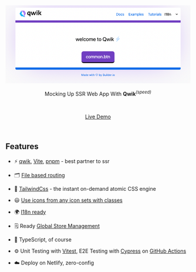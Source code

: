 <p align='center'>
  <img src='img_1.png' alt='Vitesse - Opinionated Vite Starter Template' width='600'/>
</p>

<p align='center'>
Mocking Up SSR Web App With <b>Qwik</b><sup><em>(speed)</em></sup><br>
</p>

<br>

<p align='center'>
<a href="https://fast-qwik.netlify.app/">Live Demo</a>
</p>

<br>


## Features

- ⚡️ [qwik](https://qwik.builder.io/), [Vite](https://github.com/vitejs/vite), [pnpm](https://pnpm.io/) - best partner to ssr

- 🗂 [File based routing](./src/routes)

- 🎨 [TailwindCss](https://github.com/antfu/unocss) - the instant on-demand atomic CSS engine

- 😃 [Use icons from any icon sets with classes](https://github.com/antfu/unocss/tree/main/packages/preset-icons)

- 🌍 [I18n ready](./public/i18n)

- 🗒 Ready [Global Store Management](https://qwik.builder.io/docs/components/context/)

- 🦾 TypeScript, of course

- ⚙️ Unit Testing with [Vitest](https://github.com/vitest-dev/vitest), E2E Testing with [Cypress](https://cypress.io/) on [GitHub Actions](https://github.com/features/actions)

- ☁️ Deploy on Netlify, zero-config

<br>
